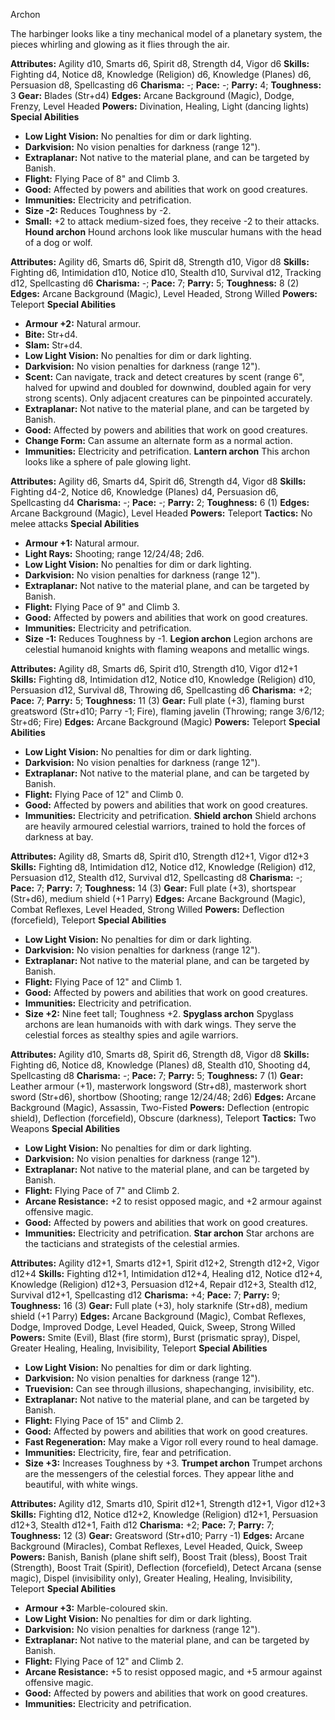 Archon

The harbinger looks like a tiny mechanical model of a planetary
system, the pieces whirling and glowing as it flies through the air.

**Attributes:** Agility d10, Smarts d6, Spirit d8, Strength d4, Vigor
d6
**Skills:** Fighting d4, Notice d8, Knowledge (Religion) d6, Knowledge
(Planes) d6, Persuasion d8, Spellcasting d6
**Charisma:** -; **Pace:** -; **Parry:** 4; **Toughness:** 3
**Gear:** Blades (Str+d4)
**Edges:** Arcane Background (Magic), Dodge, Frenzy, Level Headed
**Powers:** Divination, Healing, Light (dancing lights)
**Special Abilities**
- **Low Light Vision:** No penalties for dim or dark lighting.
- **Darkvision:** No vision penalties for darkness (range 12").
- **Extraplanar:** Not native to the material plane, and can be targeted
by Banish.
- **Flight:** Flying Pace of 8" and Climb 3.
- **Good:** Affected by powers and abilities that work on good
creatures.
- **Immunities:** Electricity and petrification.
- **Size -2:** Reduces Toughness by -2.
- **Small:** +2 to attack medium-sized foes, they receive -2 to their
attacks.
**Hound archon**
Hound archons look like muscular humans with the head of a dog or
wolf.

**Attributes:** Agility d6, Smarts d6, Spirit d8, Strength d10, Vigor
d8
**Skills:** Fighting d6, Intimidation d10, Notice d10, Stealth d10,
Survival d12, Tracking d12, Spellcasting d6
**Charisma:** -; **Pace:** 7; **Parry:** 5; **Toughness:** 8 (2)
**Edges:** Arcane Background (Magic), Level Headed, Strong Willed
**Powers:** Teleport
**Special Abilities**
- **Armour +2:** Natural armour.
- **Bite:** Str+d4.
- **Slam:** Str+d4.
- **Low Light Vision:** No penalties for dim or dark lighting.
- **Darkvision:** No vision penalties for darkness (range 12").
- **Scent:** Can navigate, track and detect creatures by scent (range
6", halved for upwind and doubled for downwind, doubled again for very
strong scents). Only adjacent creatures can be pinpointed accurately.
- **Extraplanar:** Not native to the material plane, and can be targeted
by Banish.
- **Good:** Affected by powers and abilities that work on good
creatures.
- **Change Form:** Can assume an alternate form as a normal action.
- **Immunities:** Electricity and petrification.
**Lantern archon**
This archon looks like a sphere of pale glowing light.

**Attributes:** Agility d6, Smarts d4, Spirit d6, Strength d4, Vigor d8
**Skills:** Fighting d4-2, Notice d6, Knowledge (Planes) d4, Persuasion
d6, Spellcasting d4
**Charisma:** -; **Pace:** -; **Parry:** 2; **Toughness:** 6 (1)
**Edges:** Arcane Background (Magic), Level Headed
**Powers:** Teleport
**Tactics:** No melee attacks
**Special Abilities**
- **Armour +1:** Natural armour.
- **Light Rays:** Shooting; range 12/24/48; 2d6.
- **Low Light Vision:** No penalties for dim or dark lighting.
- **Darkvision:** No vision penalties for darkness (range 12").
- **Extraplanar:** Not native to the material plane, and can be targeted
by Banish.
- **Flight:** Flying Pace of 9" and Climb 3.
- **Good:** Affected by powers and abilities that work on good
creatures.
- **Immunities:** Electricity and petrification.
- **Size -1:** Reduces Toughness by -1.
**Legion archon**
Legion archons are celestial humanoid knights with flaming weapons
and metallic wings.

**Attributes:** Agility d8, Smarts d6, Spirit d10, Strength d10, Vigor
d12+1
**Skills:** Fighting d8, Intimidation d12, Notice d10, Knowledge
(Religion) d10, Persuasion d12, Survival d8, Throwing d6, Spellcasting
d6
**Charisma:** +2; **Pace:** 7; **Parry:** 5; **Toughness:** 11 (3)
**Gear:** Full plate (+3), flaming burst greatsword (Str+d10; Parry -1;
Fire), flaming javelin (Throwing; range 3/6/12; Str+d6; Fire)
**Edges:** Arcane Background (Magic)
**Powers:** Teleport
**Special Abilities**
- **Low Light Vision:** No penalties for dim or dark lighting.
- **Darkvision:** No vision penalties for darkness (range 12").
- **Extraplanar:** Not native to the material plane, and can be targeted
by Banish.
- **Flight:** Flying Pace of 12" and Climb 0.
- **Good:** Affected by powers and abilities that work on good
creatures.
- **Immunities:** Electricity and petrification.
**Shield archon**
Shield archons are heavily armoured celestial warriors, trained to
hold the forces of darkness at bay.

**Attributes:** Agility d8, Smarts d8, Spirit d10, Strength d12+1, Vigor
d12+3
**Skills:** Fighting d8, Intimidation d12, Notice d12, Knowledge
(Religion) d12, Persuasion d12, Stealth d12, Survival d12, Spellcasting
d8
**Charisma:** -; **Pace:** 7; **Parry:** 7; **Toughness:** 14 (3)
**Gear:** Full plate (+3), shortspear (Str+d6), medium shield (+1
Parry)
**Edges:** Arcane Background (Magic), Combat Reflexes, Level Headed,
Strong Willed
**Powers:** Deflection (forcefield), Teleport
**Special Abilities**
- **Low Light Vision:** No penalties for dim or dark lighting.
- **Darkvision:** No vision penalties for darkness (range 12").
- **Extraplanar:** Not native to the material plane, and can be targeted
by Banish.
- **Flight:** Flying Pace of 12" and Climb 1.
- **Good:** Affected by powers and abilities that work on good
creatures.
- **Immunities:** Electricity and petrification.
- **Size +2:** Nine feet tall; Toughness +2.
**Spyglass archon**
Spyglass archons are lean humanoids with with dark wings. They serve
the celestial forces as stealthy spies and agile warriors.

**Attributes:** Agility d10, Smarts d8, Spirit d6, Strength d8, Vigor
d8
**Skills:** Fighting d6, Notice d8, Knowledge (Planes) d8, Stealth d10,
Shooting d4, Spellcasting d8
**Charisma:** -; **Pace:** 7; **Parry:** 5; **Toughness:** 7 (1)
**Gear:** Leather armour (+1), masterwork longsword (Str+d8), masterwork
short sword (Str+d6), shortbow (Shooting; range 12/24/48; 2d6)
**Edges:** Arcane Background (Magic), Assassin, Two-Fisted
**Powers:** Deflection (entropic shield), Deflection (forcefield),
Obscure (darkness), Teleport
**Tactics:** Two Weapons
**Special Abilities**
- **Low Light Vision:** No penalties for dim or dark lighting.
- **Darkvision:** No vision penalties for darkness (range 12").
- **Extraplanar:** Not native to the material plane, and can be targeted
by Banish.
- **Flight:** Flying Pace of 7" and Climb 2.
- **Arcane Resistance:** +2 to resist opposed magic, and +2 armour
against offensive magic.
- **Good:** Affected by powers and abilities that work on good
creatures.
- **Immunities:** Electricity and petrification.
**Star archon**
Star archons are the tacticians and strategists of the celestial
armies.

**Attributes:** Agility d12+1, Smarts d12+1, Spirit d12+2, Strength
d12+2, Vigor d12+4
**Skills:** Fighting d12+1, Intimidation d12+4, Healing d12, Notice
d12+4, Knowledge (Religion) d12+3, Persuasion d12+4, Repair d12+3,
Stealth d12, Survival d12+1, Spellcasting d12
**Charisma:** +4; **Pace:** 7; **Parry:** 9; **Toughness:** 16 (3)
**Gear:** Full plate (+3), holy starknife (Str+d8), medium shield (+1
Parry)
**Edges:** Arcane Background (Magic), Combat Reflexes, Dodge, Improved
Dodge, Level Headed, Quick, Sweep, Strong Willed
**Powers:** Smite (Evil), Blast (fire storm), Burst (prismatic spray),
Dispel, Greater Healing, Healing, Invisibility, Teleport
**Special Abilities**
- **Low Light Vision:** No penalties for dim or dark lighting.
- **Darkvision:** No vision penalties for darkness (range 12").
- **Truevision:** Can see through illusions, shapechanging,
invisibility, etc.
- **Extraplanar:** Not native to the material plane, and can be targeted
by Banish.
- **Flight:** Flying Pace of 15" and Climb 2.
- **Good:** Affected by powers and abilities that work on good
creatures.
- **Fast Regeneration:** May make a Vigor roll every round to heal
damage.
- **Immunities:** Electricity, fire, fear and petrification.
- **Size +3:** Increases Toughness by +3.
**Trumpet archon**
Trumpet archons are the messengers of the celestial forces. They
appear lithe and beautiful, with white wings.

**Attributes:** Agility d12, Smarts d10, Spirit d12+1, Strength d12+1,
Vigor d12+3
**Skills:** Fighting d12, Notice d12+2, Knowledge (Religion) d12+1,
Persuasion d12+3, Stealth d12+1, Faith d12
**Charisma:** +2; **Pace:** 7; **Parry:** 7; **Toughness:** 12 (3)
**Gear:** Greatsword (Str+d10; Parry -1)
**Edges:** Arcane Background (Miracles), Combat Reflexes, Level Headed,
Quick, Sweep
**Powers:** Banish, Banish (plane shift self), Boost Trait (bless),
Boost Trait (Strength), Boost Trait (Spirit), Deflection (forcefield),
Detect Arcana (sense magic), Dispel (invisibility only), Greater
Healing, Healing, Invisibility, Teleport
**Special Abilities**
- **Armour +3:** Marble-coloured skin.
- **Low Light Vision:** No penalties for dim or dark lighting.
- **Darkvision:** No vision penalties for darkness (range 12").
- **Extraplanar:** Not native to the material plane, and can be targeted
by Banish.
- **Flight:** Flying Pace of 12" and Climb 2.
- **Arcane Resistance:** +5 to resist opposed magic, and +5 armour
against offensive magic.
- **Good:** Affected by powers and abilities that work on good
creatures.
- **Immunities:** Electricity and petrification.

